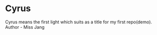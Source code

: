 # Cyrus
Cyrus means the first light which suits as a title for my first repo(demo).
<br>
Author - Miss Jang
